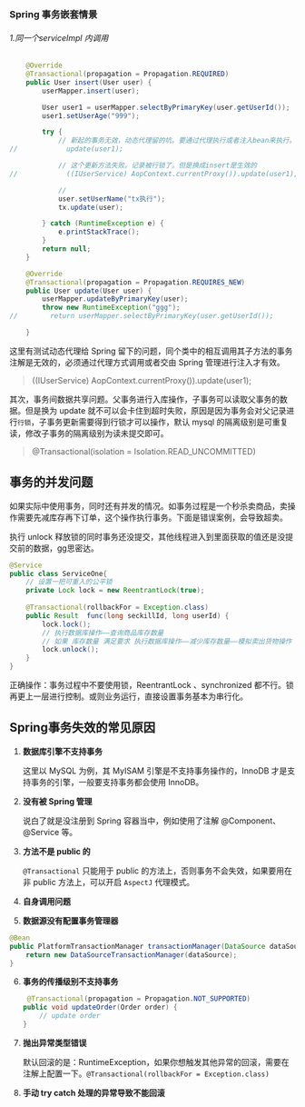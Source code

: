 ### Spring 事务嵌套情景

###### 1.同一个serviceImpl 内调用

```java
    @Override
    @Transactional(propagation = Propagation.REQUIRED)
    public User insert(User user) {
        userMapper.insert(user);

        User user1 = userMapper.selectByPrimaryKey(user.getUserId());
        user1.setUserAge("999");

        try {
            // 新起的事务无效，动态代理留的坑。要通过代理执行或者注入bean来执行。这个方法写的事务注解都是无效的，等于没写。
//            update(user1);

            // 这个更新方法失败。记录被行锁了。但是换成insert是生效的
//            ((IUserService) AopContext.currentProxy()).update(user1);

            //
            user.setUserName("tx执行");
            tx.update(user);

        } catch (RuntimeException e) {
            e.printStackTrace();
        }
        return null;
    }

    @Override
    @Transactional(propagation = Propagation.REQUIRES_NEW)
    public User update(User user) {
        userMapper.updateByPrimaryKey(user);
        throw new RuntimeException("ggg");
//        return userMapper.selectByPrimaryKey(user.getUserId());

    }
```

这里有测试动态代理给 Spring 留下的问题，同个类中的相互调用其子方法的事务注解是无效的，必须通过代理方式调用或者交由 Spring 管理进行注入才有效。

> ((IUserService) AopContext.currentProxy()).update(user1);

其次，事务间数据共享问题。父事务进行入库操作，子事务可以读取父事务的数据。但是换为 update 就不可以会卡住到超时失败，原因是因为事务会对父记录进行`行锁`，子事务更新需要得到行锁才可以操作，默认 mysql 的隔离级别是可重复读，修改子事务的隔离级别为读未提交即可。

> @Transactional(isolation = Isolation.READ_UNCOMMITTED)



## 事务的并发问题

如果实际中使用事务，同时还有并发的情况。如事务过程是一个秒杀卖商品，卖操作需要先减库存再下订单，这个操作执行事务。下面是错误案例，会导致超卖。

执行 unlock 释放锁的同时事务还没提交，其他线程进入到里面获取的值还是没提交前的数据，gg思密达。

```java
@Service
public class ServiceOne{
    // 设置一把可重入的公平锁
    private Lock lock = new ReentrantLock(true);
    
    @Transactional(rollbackFor = Exception.class)
    public Result  func(long seckillId, long userId) {
        lock.lock();
        // 执行数据库操作——查询商品库存数量
        // 如果 库存数量 满足要求 执行数据库操作——减少库存数量——模拟卖出货物操作
        lock.unlock();
    }
}
```

正确操作：事务过程中不要使用锁，ReentrantLock 、synchronized 都不行。锁再更上一层进行控制。或则业务运行，直接设置事务基本为串行化。

## Spring事务失效的常见原因

1. **数据库引擎不支持事务**

   这里以 MySQL 为例，其 MyISAM 引擎是不支持事务操作的，InnoDB 才是支持事务的引擎，一般要支持事务都会使用 InnoDB。

2. **没有被 Spring 管理**

   说白了就是没注册到 Spring 容器当中，例如使用了注解 @Component、@Service 等。

3. **方法不是 public 的**

   `@Transactional` 只能用于 public 的方法上，否则事务不会失效，如果要用在非 public 方法上，可以开启 `AspectJ` 代理模式。

4. **自身调用问题**

5.  **数据源没有配置事务管理器**

   ```java
   @Bean
   public PlatformTransactionManager transactionManager(DataSource dataSource) {
       return new DataSourceTransactionManager(dataSource);
   }
   ```

6. **事务的传播级别不支持事务**

   ```java
    @Transactional(propagation = Propagation.NOT_SUPPORTED)
   public void updateOrder(Order order) {
       // update order
   }
   ```

7. **抛出异常类型错误**

   默认回滚的是：RuntimeException，如果你想触发其他异常的回滚，需要在注解上配置一下。`@Transactional(rollbackFor = Exception.class)`

8. **手动 try catch 处理的异常导致不能回滚**



